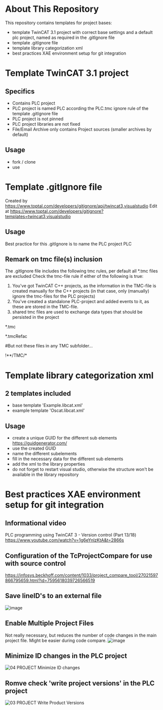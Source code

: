 # About This Repository
This repository contains templates for project bases:
* template TwinCAT 3.1 project with correct base settings and a default plc project, named as required in the .gitIgnore file
* template .gitIgnore file
* template library categorization xml 
* best practices XAE environment setup for git integration 


# Template TwinCAT 3.1 project

## Specifics
* Contains PLC project
* PLC project is named PLC according the PLC.tmc ignore rule of the template .gitIgnore file
* PLC project is not pinned
* PLC project libraries are not fixed
* File/Email Archive only contains Project sources (smaller archives by default)

## Usage
* fork / clone
* use


# Template .gitIgnore file
Created by https://www.toptal.com/developers/gitignore/api/twincat3,visualstudio
Edit at https://www.toptal.com/developers/gitignore?templates=twincat3,visualstudio

## Usage
Best practice for this .gitIgnore is to name the PLC project PLC

## Remark on tmc file(s) inclusion
The .gitIgnore file includes the following tmc rules, per default all *.tmc files are excluded
Check the tmc-file rule if either of the following is true:
   1. You've got TwinCAT C++ projects, as the information in the TMC-file is created manually for the C++ projects (in that case, only (manually) ignore the tmc-files for the PLC projects)
   2. You've created a standalone PLC-project and added events to it, as these are stored in the TMC-file.
   3. shared tmc files are used to exchange data types that should be persisted in the project

*.tmc

*.tmcRefac

#But not these files in any TMC subfolder...

!**/TMC/*


# Template library categorization xml

## 2 templates included
* base template 'Example.libcat.xml'
* example template 'Oscat.libcat.xml'

## Usage
* create a unique GUID for the different sub elements https://guidgenerator.com/
* use the created GUID
* name the different subelements
* fill in the necessary data for the different sub elements
* add the xml to the library properties
* do not forget to restart visual studio, otherwise the structure won't be available in the library repository  

# Best practices XAE environment setup for git integration 

## Informational video
PLC programming using TwinCAT 3 - Version control (Part 13/18)
https://www.youtube.com/watch?v=1g6eYnlzKtA&t=2866s

## Configuration of the TcProjectCompare for use with source control
https://infosys.beckhoff.com/content/1033/project_compare_tool/27021597866795659.html?id=7595618039726566519

## Save lineID's to an external file
![image](https://user-images.githubusercontent.com/79637976/208902919-b1a33c55-31d8-47f8-bbae-68a9eccefb71.png)

## Enable Multiple Project Files
Not really necessary, but reduces the number of code changes in the main project file. 
Might be easier during code compare.
![image](https://user-images.githubusercontent.com/79637976/208901435-228b9c37-631c-4e32-8d50-ffea22ee1f0b.png)

## Minimize ID changes in the PLC project
![04 PROJECT Minimize ID changes](https://github.com/user-attachments/assets/e8cb9e2e-cfb0-4c3b-82a3-f728e8b0fe90)

## Romve check 'write project versions' in the PLC project
![03 PROJECT Write Product Versions](https://github.com/user-attachments/assets/8fa531cb-e072-4f76-aa18-21e88b969bc9)

